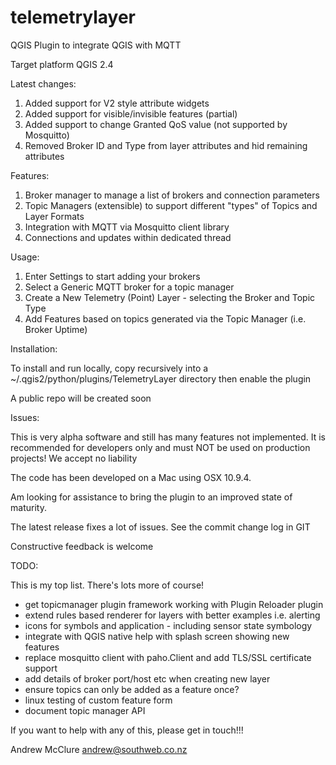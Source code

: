 telemetrylayer
==============

QGIS Plugin to integrate QGIS with MQTT


Target platform QGIS 2.4

Latest changes:

1. Added support for V2 style attribute widgets
2. Added support for visible/invisible features (partial)
3. Added support to change  Granted QoS value (not supported by Mosquitto)
4. Removed Broker ID and Type from layer attributes and hid remaining attributes

Features:

1. Broker manager to manage a list of brokers and connection parameters
2. Topic Managers (extensible) to support different "types" of Topics and Layer Formats
3. Integration with MQTT via Mosquitto client library
4. Connections and updates within dedicated thread

Usage:
 
1. Enter Settings to start adding your brokers
2. Select a Generic MQTT broker for a topic manager
3. Create a New Telemetry (Point) Layer - selecting the Broker and Topic Type
4. Add Features based on topics generated via the Topic Manager (i.e. Broker Uptime)

Installation:

To install and run locally, copy recursively into a ~/.qgis2/python/plugins/TelemetryLayer directory then enable the plugin

A public repo will be created soon

Issues:

This is very alpha software and still has many features not implemented.
It is recommended for developers only and must NOT be used on production projects!
We accept no liability

The code has been developed on a Mac using OSX 10.9.4.

Am looking for assistance to bring the plugin to an improved state of maturity.

The latest release fixes a lot of issues. See the commit change log in GIT

Constructive feedback is welcome

TODO:

This is my top list. There's lots more of course!

- get topicmanager plugin framework working with Plugin Reloader plugin
- extend rules based renderer for layers with better examples i.e. alerting
- icons for symbols and application - including sensor state symbology
- integrate with QGIS native help with splash screen showing new features
- replace mosquitto client with paho.Client and add TLS/SSL certificate support
- add details of broker port/host etc when creating new layer
- ensure topics can only be added as a feature once?
- linux testing of custom feature form
- document topic manager API


If you want to help with any of this, please get in touch!!!

Andrew McClure <andrew@southweb.co.nz>

